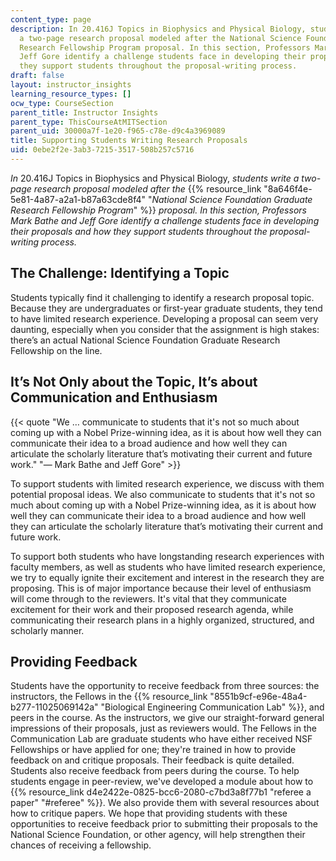 ```yaml
---
content_type: page
description: In 20.416J Topics in Biophysics and Physical Biology, students write
  a two-page research proposal modeled after the National Science Foundation Graduate
  Research Fellowship Program proposal. In this section, Professors Mark Bathe and
  Jeff Gore identify a challenge students face in developing their proposals and how
  they support students throughout the proposal-writing process.
draft: false
layout: instructor_insights
learning_resource_types: []
ocw_type: CourseSection
parent_title: Instructor Insights
parent_type: ThisCourseAtMITSection
parent_uid: 30000a7f-1e20-f965-c78e-d9c4a3969089
title: Supporting Students Writing Research Proposals
uid: 0ebe2f2e-3ab3-7215-3517-508b257c5716
---
```

*In* 20.416J Topics in Biophysics and Physical Biology, *students write a two-page research proposal modeled after the* {{% resource_link "8a646f4e-5e81-4a87-a2a1-b87a63cde8f4" "*National Science Foundation Graduate Research Fellowship Program*" %}} *proposal. In this section, Professors Mark Bathe and Jeff Gore identify a challenge students face in developing their proposals and how they support students throughout the proposal-writing process.*

## The Challenge: Identifying a Topic

Students typically find it challenging to identify a research proposal topic. Because they are undergraduates or first-year graduate students, they tend to have limited research experience. Developing a proposal can seem very daunting, especially when you consider that the assignment is high stakes: there’s an actual National Science Foundation Graduate Research Fellowship on the line.

## It’s Not Only about the Topic, It’s about Communication and Enthusiasm

{{< quote "We … communicate to students that it's not so much about coming up with a Nobel Prize-winning idea, as it is about how well they can communicate their idea to a broad audience and how well they can articulate the scholarly literature that’s motivating their current and future work." "— Mark Bathe and Jeff Gore" >}}

To support students with limited research experience, we discuss with them potential proposal ideas. We also communicate to students that it's not so much about coming up with a Nobel Prize-winning idea, as it is about how well they can communicate their idea to a broad audience and how well they can articulate the scholarly literature that’s motivating their current and future work.

To support both students who have longstanding research experiences with faculty members, as well as students who have limited research experience, we try to equally ignite their excitement and interest in the research they are proposing. This is of major importance because their level of enthusiasm will come through to the reviewers. It's vital that they communicate excitement for their work and their proposed research agenda, while communicating their research plans in a highly organized, structured, and scholarly manner. 

## Providing Feedback

Students have the opportunity to receive feedback from three sources: the instructors, the Fellows in the {{% resource_link "8551b9cf-e96e-48a4-b277-11025069142a" "Biological Engineering Communication Lab" %}}, and peers in the course. As the instructors, we give our straight-forward general impressions of their proposals, just as reviewers would. The Fellows in the Communication Lab are graduate students who have either received NSF Fellowships or have applied for one; they're trained in how to provide feedback on and critique proposals. Their feedback is quite detailed. Students also receive feedback from peers during the course. To help students engage in peer-review, we've developed a module about how to {{% resource_link d4e2422e-0825-bcc6-2080-c7bd3a8f77b1 "referee a paper" "#referee" %}}. We also provide them with several resources about how to critique papers. We hope that providing students with these opportunities to receive feedback prior to submitting their proposals to the National Science Foundation, or other agency, will help strengthen their chances of receiving a fellowship.